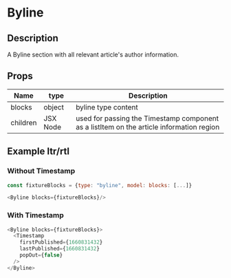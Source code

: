 # Byline

## Description

A Byline section with all relevant article's author information.

## Props

| Name     | type     | Description                                                                              |
| -------- | -------- | ---------------------------------------------------------------------------------------- |
| blocks   | object   | byline type content                                                                      |
| children | JSX Node | used for passing the Timestamp component as a listItem on the article information region |

## Example ltr/rtl

### Without Timestamp

```javascript
const fixtureBlocks = {type: "byline", model: blocks: [...]}

<Byline blocks={fixtureBlocks}/>
```

### With Timestamp

```javascript
<Byline blocks={fixtureBlocks}>
  <Timestamp
    firstPublished={1660831432}
    lastPublished={1660831432}
    popOut={false}
  />
</Byline>
```
